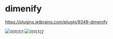 # dimenify
<https://plugins.jetbrains.com/plugin/9349-dimenify>


![이미지1](https://plugins.jetbrains.com/files/9349/screenshot_16825.png)
![이미지2](https://plugins.jetbrains.com/files/9349/screenshot_16826.png)
